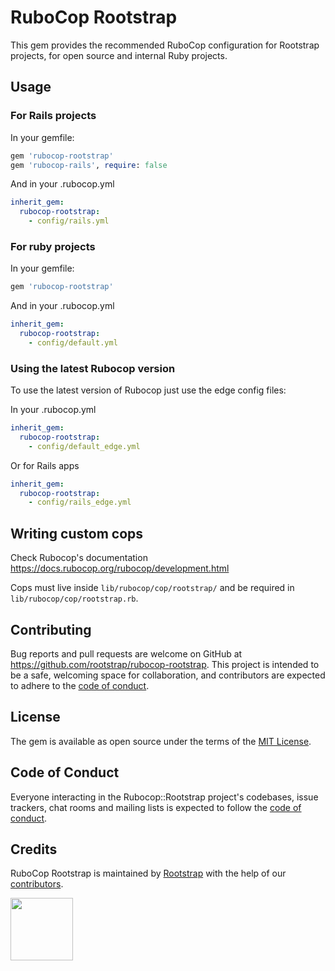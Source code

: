 # RuboCop Rootstrap

This gem provides the recommended RuboCop configuration for Rootstrap projects, for open source and internal Ruby projects.

## Usage

### For Rails projects

In your gemfile:

```ruby
gem 'rubocop-rootstrap'
gem 'rubocop-rails', require: false
```

And in your .rubocop.yml

```yml
inherit_gem:
  rubocop-rootstrap:
    - config/rails.yml
```

### For ruby projects

In your gemfile:

```ruby
gem 'rubocop-rootstrap'
```

And in your .rubocop.yml

```yml
inherit_gem:
  rubocop-rootstrap:
    - config/default.yml
```

### Using the latest Rubocop version

To use the latest version of Rubocop just use the edge config files:

In your .rubocop.yml

```yml
inherit_gem:
  rubocop-rootstrap:
    - config/default_edge.yml
```

Or for Rails apps

```yml
inherit_gem:
  rubocop-rootstrap:
    - config/rails_edge.yml
```

## Writing custom cops

Check Rubocop's documentation https://docs.rubocop.org/rubocop/development.html

Cops must live inside `lib/rubocop/cop/rootstrap/` and be required in `lib/rubocop/cop/rootstrap.rb`.

## Contributing

Bug reports and pull requests are welcome on GitHub at https://github.com/rootstrap/rubocop-rootstrap. This project is intended to be a safe, welcoming space for collaboration, and contributors are expected to adhere to the [code of conduct](https://github.com/rootstrap/rubocop-rootstrap/blob/master/CODE_OF_CONDUCT.md).

## License

The gem is available as open source under the terms of the [MIT License](https://opensource.org/licenses/MIT).

## Code of Conduct

Everyone interacting in the Rubocop::Rootstrap project's codebases, issue trackers, chat rooms and mailing lists is expected to follow the [code of conduct](https://github.com/rootstrap/rubocop-rootstrap/blob/master/CODE_OF_CONDUCT.md).

## Credits

RuboCop Rootstrap is maintained by [Rootstrap](http://www.rootstrap.com) with the help of our
[contributors](https://github.com/rootstrap/rubocop-rootstrap/contributors).

[<img src="https://s3-us-west-1.amazonaws.com/rootstrap.com/img/rs.png" width="100"/>](http://www.rootstrap.com)
